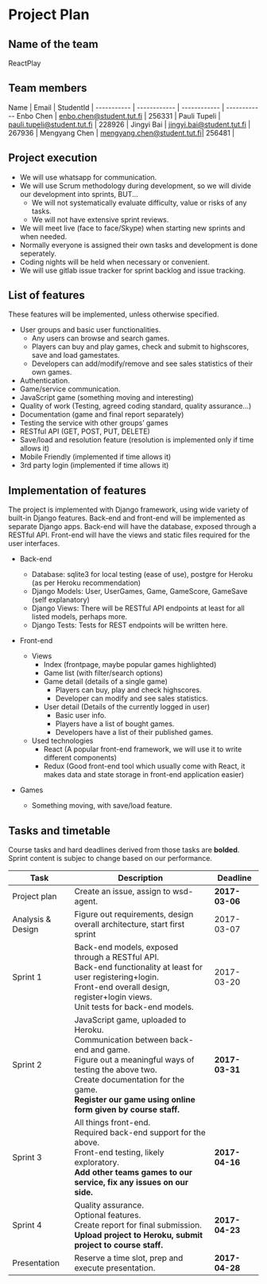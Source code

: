 # Project Plan

## Name of the team
ReactPlay

## Team members
Name | Email | StudentId | 
----------- | ------------ | ------------ | ------------
Enbo Chen | enbo.chen@student.tut.fi | 256331 |
Pauli Tupeli | pauli.tupeli@student.tut.fi | 228926 |
Jingyi Bai | jingyi.bai@student.tut.fi | 267936 |
Mengyang Chen | mengyang.chen@student.tut.fi| 256481 |

## Project execution
* We will use whatsapp for communication.
* We will use Scrum methodology during development, so we will divide our development into sprints, BUT...
    * We will not systematically evaluate difficulty, value or risks of any tasks.
    * We will not have extensive sprint reviews.
* We will meet live (face to face/Skype) when starting new sprints and when needed.
* Normally everyone is assigned their own tasks and development is done seperately.
* Coding nights will be held when necessary or convenient.
* We will use gitlab issue tracker for sprint backlog and issue tracking.

## List of features

These features will be implemented, unless otherwise specified.

* User groups and basic user functionalities.
    * Any users can browse and search games.
    * Players can buy and play games, check and submit to highscores, save and load gamestates.
    * Developers can add/modify/remove and see sales statistics of their own games.
* Authentication.
* Game/service communication.
* JavaScript game (something moving and interesting)
* Quality of work (Testing, agreed coding standard, quality assurance...)
* Documentation (game and final report separately)
* Testing the service with other groups’ games
* RESTful API (GET, POST, PUT, DELETE)
* Save/load and resolution feature (resolution is implemented only if time allows it)
* Mobile Friendly (implemented if time allows it)
* 3rd party login (implemented if time allows it)

## Implementation of features

The project is implemented with Django framework, using wide variety of built-in Django features.
Back-end and front-end will be implemented as separate Django apps.
Back-end will have the database, exposed through a RESTful API.
Front-end will have the views and static files required for the user interfaces.

* Back-end
    * Database: sqlite3 for local testing (ease of use), postgre for Heroku (as per Heroku recommendation)
    * Django Models: User, UserGames, Game, GameScore, GameSave (self explanatory)
    * Django Views: There will be RESTful API endpoints at least for all listed models, perhaps more.
    * Django Tests: Tests for REST endpoints will be written here.

* Front-end
    * Views
        * Index (frontpage, maybe popular games highlighted)
        * Game list (with filter/search options)
        * Game detail (details of a single game)
            * Players can buy, play and check highscores.
            * Developer can modify and see sales statistics.
        * User detail (Details of the currently logged in user)
            * Basic user info.
            * Players have a list of bought games.
            * Developers have a list of their published games.
    * Used technologies
        * React (A popular front-end framework, we will use it to write different components)
        * Redux (Good front-end tool which usually come with React, it makes data and state storage in front-end application easier)

* Games
    * Something moving, with save/load feature.

## Tasks and timetable

Course tasks and hard deadlines derived from those tasks are **bolded**.
Sprint content is subjec to change based on our performance.

Task | Description | Deadline
----------- | ------------ | ------------
Project plan | Create an issue, assign to wsd-agent. | **2017-03-06**
Analysis & Design | Figure out requirements, design overall architecture, start first sprint | 2017-03-07
Sprint 1 | Back-end models, exposed through a RESTful API.<br>Back-end functionality at least for user registering+login.<br>Front-end overall design, register+login views.<br>Unit tests for back-end models. | 2017-03-20
Sprint 2 | JavaScript game, uploaded to Heroku.<br>Communication between back-end and game.<br>Figure out a meaningful ways of testing the above two.<br>Create documentation for the game.<br>**Register our game using online form given by course staff.** | **2017-03-31**
Sprint 3 | All things front-end.<br>Required back-end support for the above.<br>Front-end testing, likely exploratory.<br>**Add other teams games to our service, fix any issues on our side.** | **2017-04-16**
Sprint 4 | Quality assurance.<br>Optional features.<br>Create report for final submission.<br>**Upload project to Heroku, submit project to course staff.** | **2017-04-23**
Presentation | Reserve a time slot, prep and execute presentation. | **2017-04-28**
